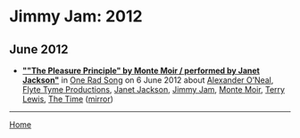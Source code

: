 # Jimmy Jam: 2012

## June 2012

 - [**""The Pleasure Principle" by Monte Moir / performed by Janet Jackson"**](http://www.oneradsong.com/2012/06/pleasure-principle-by-monte.html) in [One Rad Song](http://www.oneradsong.com/) on 6 June 2012 about [Alexander O’Neal](../../topics/alexander-o-neal/index.md), [Flyte Tyme Productions](../../topics/flyte-tyme-productions/index.md), [Janet Jackson](../../topics/janet-jackson/index.md), [Jimmy Jam](../../topics/jimmy-jam/index.md), [Monte Moir](../../topics/monte-moir/index.md), [Terry Lewis](../../topics/terry-lewis/index.md), [The Time](../../topics/the-time/index.md) ([mirror](https://web.archive.org/web/*/http://www.oneradsong.com/2012/06/pleasure-principle-by-monte.html))

----

[Home](../)
